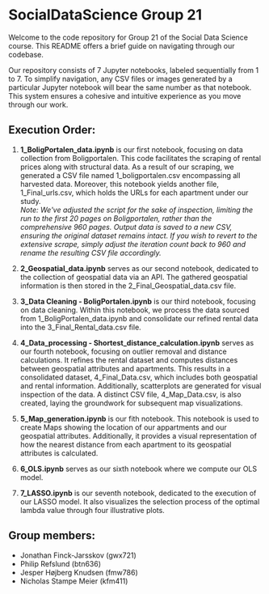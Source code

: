 # SocialDataScience Group 21

Welcome to the code repository for Group 21 of the Social Data Science course. This README offers a brief guide on navigating through our codebase.

Our repository consists of 7 Jupyter notebooks, labeled sequentially from 1 to 7. To simplify navigation, any CSV files or images generated by a particular Jupyter notebook will bear the same number as that notebook. This system ensures a cohesive and intuitive experience as you move through our work.

## Execution Order:
1. **1_BoligPortalen_data.ipynb** is our first notebook, focusing on data collection from Boligportalen. This code facilitates the scraping of rental prices along with structural data. As a result of our scraping, we generated a CSV file named 1_boligportalen.csv encompassing all harvested data. Moreover, this notebook yields another file, 1_Final_urls.csv, which holds the URLs for each apartment under our study.  
*Note: We've adjusted the script for the sake of inspection, limiting the run to the first 20 pages on Boligportalen, rather than the comprehensive 960 pages. Output data is saved to a new CSV, ensuring the original dataset remains intact. If you wish to revert to the extensive scrape, simply adjust the iteration count back to 960 and rename the resulting CSV file accordingly.*

2. **2_Geospatial_data.ipynb** serves as our second notebook, dedicated to the collection of geospatial data via an API. The gathered geospatial information is then stored in the 2_Final_Geospatial_data.csv file.

3. **3_Data Cleaning - BoligPortalen.ipynb** is our third notebook, focusing on data cleaning. Within this notebook, we process the data sourced from 1_BoligPortalen_data.ipynb and consolidate our refined rental data into the 3_Final_Rental_data.csv file.

4. **4_Data_processing - Shortest_distance_calculation.ipynb** serves as our fourth notebook, focusing on outlier removal and distance calculations. It refines the rental dataset and computes distances between geospatial attributes and apartments. This results in a consolidated dataset, 4_Final_Data.csv, which includes both geospatial and rental information. Additionally, scatterplots are generated for visual inspection of the data. A distinct CSV file, 4_Map_Data.csv, is also created, laying the groundwork for subsequent map visualizations.

5. **5_Map_generation.ipynb** is our fith notebook. This notebook is used to create Maps showing the location of our appartments and our geospatial attributes. Additionally, it provides a visual representation of how the nearest distance from each apartment to its geospatial attributes is calculated.

6. **6_OLS.ipynb** serves as our sixth notebook where we compute our OLS model. 

7. **7_LASSO.ipynb** is our seventh notebook, dedicated to the execution of our LASSO model. It also visualizes the selection process of the optimal lambda value through four illustrative plots.


## Group members:
- Jonathan Finck-Jarsskov (gwx721)
- Philip Refslund (btn636)
- Jesper Højberg Knudsen (fmw786)
- Nicholas Stampe Meier (kfm411)
